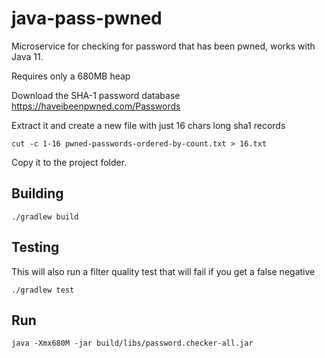 # java-pass-pwned
Microservice for checking for password that has been pwned, works with Java 11.

Requires only a 680MB heap

Download the SHA-1 password database https://haveibeenpwned.com/Passwords

Extract it and create a new file with just 16 chars long sha1 records

`cut -c 1-16 pwned-passwords-ordered-by-count.txt > 16.txt`

Copy it to the project folder.

## Building
```./gradlew build```

## Testing
This will also run a filter quality test that will fail if you get a false negative

```./gradlew test```

## Run
```java -Xmx680M -jar build/libs/password.checker-all.jar```
